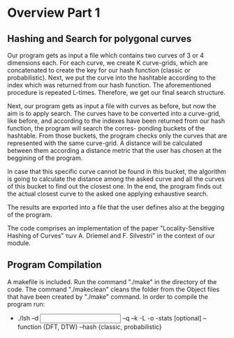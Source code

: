 # Overview Part 1

## Hashing and Search for polygonal curves

Our program gets as input a file which contains two curves of 3 or 4 dimensions each. For each curve, we create K curve-grids,
which are concatenated to create the key for our hash function (classic or probabilistic). Next, we put the curve into the hashtable
according to the index which was returned from our hash function. The aforementioned procedure is repeated L-times. Therefore, we get
our final search structure.

Next, our program gets as input a file with curves as before, but now the aim is to apply search. The curves have to be converted into
a curve-grid, like before, and according to the indexes have been returned from our hash function, the program will search the corres-
ponding buckets of the hashtable. From those buckets, the program checks only the curves that are represented with the same curve-grid.
A distance will be calculated between them according a distance metric that the user has chosen at the beggining of the program.

In case that this specific curve cannot be found in this bucket, the algorithm is going to calculate the distance among the asked curve
and all the curves of this bucket to find out the closest one. In the end, the program finds out the actual closest curve to the asked one
applying exhaustive search.

The results are exported into a file that the user defines also at the begging of the program.


The code comprises an implementation of the paper "Locality-Sensitive Hashing of Curves” των A. Driemel and F.
Silvestri" in the context of our module.

## Program Compilation
A makefile is included. Run the command "./make" in the directory of the code. The command "./makeclean" cleans the folder from the 
Object files that have been created by "./make" command. In order to compile the program run:
* ./lsh –d <input file> –q <query file> –k <int> -L <int> -ο <output file> -stats [optional] –function {DFT, DTW} –hash {classic, probabilistic}
